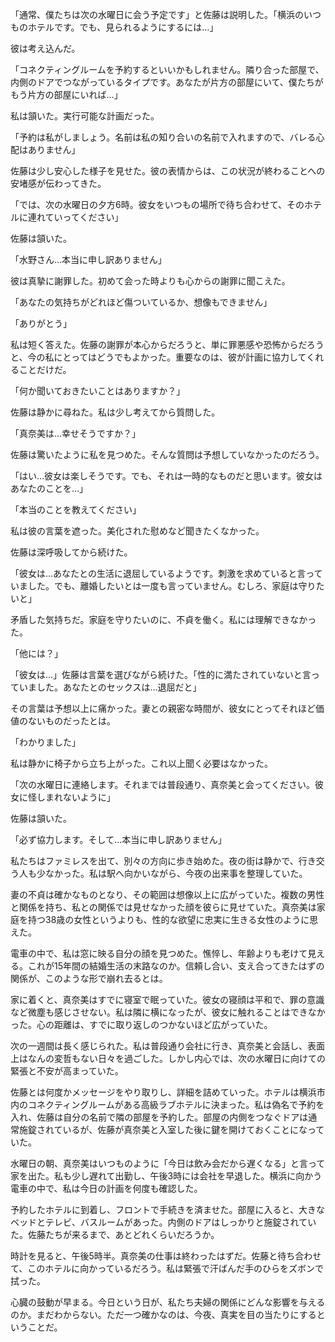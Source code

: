 「通常、僕たちは次の水曜日に会う予定です」と佐藤は説明した。「横浜のいつものホテルです。でも、見られるようにするには…」

彼は考え込んだ。

「コネクティングルームを予約するといいかもしれません。隣り合った部屋で、内側のドアでつながっているタイプです。あなたが片方の部屋にいて、僕たちがもう片方の部屋にいれば…」

私は頷いた。実行可能な計画だった。

「予約は私がしましょう。名前は私の知り合いの名前で入れますので、バレる心配はありません」

佐藤は少し安心した様子を見せた。彼の表情からは、この状況が終わることへの安堵感が伝わってきた。

「では、次の水曜日の夕方6時。彼女をいつもの場所で待ち合わせて、そのホテルに連れていってください」

佐藤は頷いた。

「水野さん…本当に申し訳ありません」

彼は真摯に謝罪した。初めて会った時よりも心からの謝罪に聞こえた。

「あなたの気持ちがどれほど傷ついているか、想像もできません」

「ありがとう」

私は短く答えた。佐藤の謝罪が本心からだろうと、単に罪悪感や恐怖からだろうと、今の私にとってはどうでもよかった。重要なのは、彼が計画に協力してくれることだけだ。

「何か聞いておきたいことはありますか？」

佐藤は静かに尋ねた。私は少し考えてから質問した。

「真奈美は…幸せそうですか？」

佐藤は驚いたように私を見つめた。そんな質問は予想していなかったのだろう。

「はい…彼女は楽しそうです。でも、それは一時的なものだと思います。彼女はあなたのことを…」

「本当のことを教えてください」

私は彼の言葉を遮った。美化された慰めなど聞きたくなかった。

佐藤は深呼吸してから続けた。

「彼女は…あなたとの生活に退屈しているようです。刺激を求めていると言っていました。でも、離婚したいとは一度も言っていません。むしろ、家庭は守りたいと」

矛盾した気持ちだ。家庭を守りたいのに、不貞を働く。私には理解できなかった。

「他には？」

「彼女は…」佐藤は言葉を選びながら続けた。「性的に満たされていないと言っていました。あなたとのセックスは…退屈だと」

その言葉は予想以上に痛かった。妻との親密な時間が、彼女にとってそれほど価値のないものだったとは。

「わかりました」

私は静かに椅子から立ち上がった。これ以上聞く必要はなかった。

「次の水曜日に連絡します。それまでは普段通り、真奈美と会ってください。彼女に怪しまれないように」

佐藤は頷いた。

「必ず協力します。そして…本当に申し訳ありません」

私たちはファミレスを出て、別々の方向に歩き始めた。夜の街は静かで、行き交う人も少なかった。私は駅へ向かいながら、今夜の出来事を整理していた。

妻の不貞は確かなものとなり、その範囲は想像以上に広がっていた。複数の男性と関係を持ち、私との関係では見せなかった顔を彼らに見せていた。真奈美は家庭を持つ38歳の女性というよりも、性的な欲望に忠実に生きる女性のように思えた。

電車の中で、私は窓に映る自分の顔を見つめた。憔悴し、年齢よりも老けて見える。これが15年間の結婚生活の末路なのか。信頼し合い、支え合ってきたはずの関係が、このような形で崩れ去るとは。

家に着くと、真奈美はすでに寝室で眠っていた。彼女の寝顔は平和で、罪の意識など微塵も感じさせない。私は隣に横になったが、彼女に触れることはできなかった。心の距離は、すでに取り返しのつかないほど広がっていた。

次の一週間は長く感じられた。私は普段通り会社に行き、真奈美と会話し、表面上はなんの変哲もない日々を過ごした。しかし内心では、次の水曜日に向けての緊張と不安が高まっていた。

佐藤とは何度かメッセージをやり取りし、詳細を詰めていった。ホテルは横浜市内のコネクティングルームがある高級ラブホテルに決まった。私は偽名で予約を入れ、佐藤は自分の名前で隣の部屋を予約した。部屋の内側をつなぐドアは通常施錠されているが、佐藤が真奈美と入室した後に鍵を開けておくことになっていた。

水曜日の朝、真奈美はいつものように「今日は飲み会だから遅くなる」と言って家を出た。私も少し遅れて出勤し、午後3時には会社を早退した。横浜に向かう電車の中で、私は今日の計画を何度も確認した。

予約したホテルに到着し、フロントで手続きを済ませた。部屋に入ると、大きなベッドとテレビ、バスルームがあった。内側のドアはしっかりと施錠されていた。佐藤たちが来るまで、あとどれくらいだろうか。

時計を見ると、午後5時半。真奈美の仕事は終わったはずだ。佐藤と待ち合わせて、このホテルに向かっているだろう。私は緊張で汗ばんだ手のひらをズボンで拭った。

心臓の鼓動が早まる。今日という日が、私たち夫婦の関係にどんな影響を与えるのか。まだわからない。ただ一つ確かなのは、今夜、真実を目の当たりにするということだ。